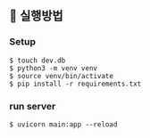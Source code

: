 ## 📣 실행방법

### Setup

```shell
$ touch dev.db
$ python3 -m venv venv
$ source venv/bin/activate
$ pip install -r requirements.txt
```

### run server

```shell
$ uvicorn main:app --reload
```
